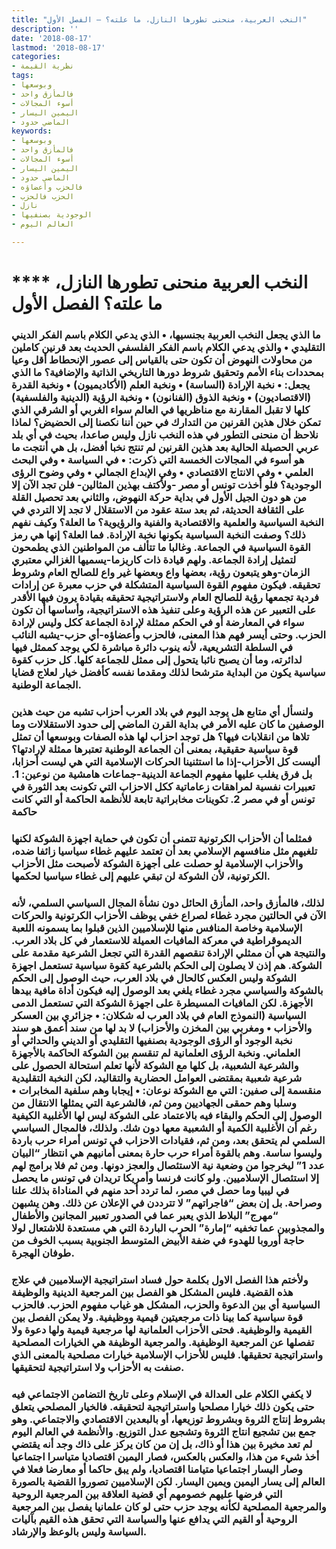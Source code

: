 ```yaml
---
title: "النخب العربية، منحنى تطورها النازل، ما علته؟ – الفصل الأول"
description: ''
date: '2018-08-17'
lastmod: '2018-08-17'
categories:
- نظرية القيمة
tags:
- وبوسعها
- فالمأزق واحد
- أسوء المجالات
- اليمين اليسار
- الماضي حدود
keywords:
- وبوسعها
- فالمأزق واحد
- أسوء المجالات
- اليمين اليسار
- الماضي حدود
- فالحزب وأعضاؤه
- الحزب فالحزب
- نازل
- الوجودية بصنفيها
- العالم اليوم

---
```

# **** **النخب العربية منحنى تطورها النازل، ما علته؟ الفصل الأول**

### ما الذي يجعل النخب العربية بجنسيها، • الذي يدعي الكلام باسم الفكر الديني التقليدي • والذي يدعي الكلام باسم الفكر الفلسفي الحديث بعد قرنين كاملين من محاولات النهوض أن تكون حتى بالقياس إلى عصور الإنحطاط أقل وعيا بمحددات بناء الأمم وتحقيق شروط دورها التاريخي الذاتية والإضافية؟ ما الذي يجعل: • نخبة الإرادة (الساسة) • ونخبة العلم (الأكاديميون) • ونخبة القدرة (الاقتصاديون) • ونخبة الذوق (الفنانون) • ونخبة الرؤية (الدينية والفلسفية) كلها لا تقبل المقارنة مع مناظريها في العالم سواء الغربي أو الشرقي الذي تمكن خلال هذين القرنين من التدارك في حين أننا نكصنا إلى الحضيض؟ لماذا نلاحظ أن منحنى التطور في هذه النخب نازل وليس صاعدا، بحيث في أي بلد عربي الحصيلة الحالية بعد هذين القرنين لم تنتج نخبا أفضل، بل هي أنتجت ما هو أسوء في المجالات الخمسة التي ذكرت: • في السياسة • وفي البحث العلمي • وفي الانتاج الاقتصادي • وفي الإبداع الجمالي • وفي وضوح الرؤى الوجودية؟ فلو أخذت تونس أو مصر -ولأكتف بهذين المثالين- فلن تجد الآن إلا من هو دون الجيل الأول في بداية حركة النهوض، والثاني بعد تحصيل القلة على الثقافة الحديثة، ثم بعد ستة عقود من الاستقلال لا تجد إلا التردي في النخبة السياسية والعلمية والاقتصادية والفنية والرؤيوية؟ ما العلة؟ وكيف نفهم ذلك؟ وصفت النخبة السياسية بكونها نخبة الإرادة. فما العلة؟ إنها هي رمز القوة السياسية في الجماعة. وغالبا ما تتألف من المواطنين الذي يطمحون لتمثيل إرادة الجماعة. ولهم قيادة ذات كاريزما-يسميها الغزالي معتبري الزمان-وهو يتبعون رؤية، بعضها واع وبعضها غير واع للصالح العام وشروط تحقيقه. فيكون مفهوم القوة السياسية المتشكلة في حزب معبرة عن إرادات فردية تجمعها رؤية للصالح العام ولاستراتيجية تحقيقه بقيادة يرون فيها الأقدر على التعبير عن هذه الرؤية وعلى تنفيذ هذه الاستراتيجية، وأساسها أن تكون سواء في المعارضة أو في الحكم ممثلة لإرادة الجماعة ككل وليس لإرادة الحزب. وحتى أيسر فهم هذا المعنى، فالحزب وأعضاؤه-أي حزب-يشبه النائب في السلطة التشريعية، لأنه ينوب دائرة مباشرة لكي يوجد كممثل فيها لدائرته، وما أن يصبح نائبا يتحول إلى ممثل للجماعة كلها. كل حزب كقوة سياسية يكون من البداية مترشحا لذلك ومقدما نفسه كأفضل خيار لعلاج قضايا الجماعة الوطنية.

### ولنسأل أي متابع هل يوجد اليوم في بلاد العرب أحزاب تشبه من حيث هذين الوصفين ما كان عليه الأمر في بداية القرن الماضي إلى حدود الاستقلالات وما تلاها من انقلابات فيها؟ هل توجد احزاب لها هذه الصفات وبوسعها أن تمثل قوة سياسية حقيقية، بمعنى أن الجماعة الوطنية تعتبرها ممثلة لإرادتها؟ أليست كل الأحزاب-إذا ما استثنينا الحركات الإسلامية التي هي ليست أحزابا، بل فرق يغلب عليها مفهوم الجماعة الدينية-جماعات هامشية من نوعين: 1. تعبيرات نفسية لمراهقات زعاماتية ككل الاحزاب التي تكونت بعد الثورة في تونس أو في مصر 2. تكوينات مخابراتية تابعة للأنظمة الحاكمة أو التي كانت حاكمة

### فمثلما أن الأحزاب الكرتونية تتمنى أن تكون في حماية اجهزة الشوكة لكنها تلغيهم مثل منافسهم الإسلامي بعد أن تعتمد عليهم غطاء سياسيا زائفا ضده، والأحزاب الإسلامية لو حصلت على أجهزة الشوكة لأصبحت مثل الأحزاب الكرتونية، لأن الشوكة لن تبقي عليهم إلى غطاء سياسيا لحكمها.

### لذلك، فالمأزق واحد، المأزق الحائل دون نشأة المجال السياسي السلمي، لأنه الآن في الحالتين مجرد غطاء لصراع خفي يوظف الأحزاب الكرتونية والحركات الإسلامية وخاصة المنافس منها للإسلاميين الذين قبلوا بما يسمونه اللعبة الديموقراطية في معركة المافيات العميلة للاستعمار في كل بلاد العرب. والنتيجة هي أن ممثلي الإرادة تنقصهم القدرة التي تجعل الشرعية مقدمة على الشوكة. هم إذن لا يصلون إلى الحكم بالشرعية كقوة سياسية تستعمل اجهزة الشوكة وليس العكس كالحال في بلاد العرب، حيث الوصول إلى الحكم بالشوكة والسياسي مجرد غطاء يلغي بعد الوصول إليه فيكون أداة مافية بيدها الأجهزة. لكن المافيات المسيطرة على اجهزة الشوكة التي تستعمل الدمى السياسية (النموذج العام في بلاد العرب له شكلان: • جزائري بين العسكر والأحزاب • ومغربي بين المخزن والأحزاب) لا بد لها من سند أعمق هو سند نخبة الوجود أو الرؤى الوجودية بصنفيها التقليدي أو الديني والحداثي أو العلماني. ونخبة الرؤى العلمانية لم تنقسم بين الشوكة الحاكمة بالأجهزة والشرعية الشعبية، بل كلها مع الشوكة لأنها تعلم استحالة الحصول على شرعية شعبية بمقتضى العوامل الحضارية والتقاليد، لكن النخبة التقليدية منقسمة إلى صفين: التي مع الشوكة نوعان: • إيجابا وهم سلفية المخابرات • وسلبا وهم حمقى الجهاديين ومن ثم، فالشرعية التي يمثلها الانتقال من الوصول إلى الحكم والبقاء فيه بالاعتماد على الشوكة ليس لها الأغلبية الكيفية رغم أن الأغلبية الكمية أو الشعبية معها دون شك. ولذلك، فالمجال السياسي السلمي لم يتحقق بعد، ومن ثم، فقيادات الاحزاب في تونس أمراء حرب باردة وليسوا ساسة. وهم بالقوة أمراء حرب حارة بمعنى أمانيهم هي انتظار “البيان عدد 1” ليخرجوا من وضعية نية الاستئصال والعجز دونها. ومن ثم فلا برامج لهم إلا استئصال الإسلاميين. ولو كانت فرنسا وأمريكا تريدان في تونس ما يحصل في ليبيا وما حصل في مصر، لما تردد أحد منهم في المناداة بذلك علنا وصراحة. بل إن بعض “فاجراتهم” لا تترددن في الإعلان عن ذلك. وهن يشبهن “مهرج” البلاط الذي يعبر عما في الصدور تعبير المجانين والأطفال والمجذوبين عما تخفيه “إمارة” الحرب الباردة التي هي مستعدة للاشتعال لولا حاجة أوروبا للهدوء في ضفة الأبيض المتوسط الجنوبية بسبب الخوف من طوفان الهجرة.

### ولأختم هذا الفصل الاول بكلمة حول فساد استراتيجية الإسلاميين في علاج هذه القضية. فليس المشكل هو الفصل بين المرجعية الدينية والوظيفة السياسية أي بين الدعوة والحزب، المشكل هو غياب مفهوم الحزب. فالحزب قوة سياسية كما بينا ذات مرجعيتين قيمية ووظيفية. ولا يمكن الفصل بين القيمية والوظيفية. فحتى الأحزاب العلمانية لها مرجعية قيمية ولها دعوة ولا تفصلها عن المرجعية الوظيفية. والمرجعية الوظيفة هي الخيارات المصلحية واستراتيجية تحقيقها. فليس للأحزاب الإسلامية خيارات مصلحية بالمعنى الذي صنفت به الأحزاب ولا استراتيجية لتحقيقها.

### لا يكفي الكلام على العدالة في الإسلام وعلى تاريخ التضامن الاجتماعي فيه حتى يكون ذلك خيارا مصلحيا واستراتيجية لتحقيقه. فالخيار المصلحي يتعلق بشروط إنتاج الثروة وبشروط توزيعها، أو بالبعدين الاقتصادي والاجتماعي. وهو جمع بين تشجيع انتاج الثروة وتشجيع عدل التوزيع. والأنظمة في العالم اليوم لم تعد مخيرة بين هذا أو ذاك، بل إن من كان يركز على ذاك وجد أنه يقتضي أخذ شيء من هذا، والعكس بالعكس، فصار اليمين اقتصاديا متياسرا اجتماعيا وصار اليسار اجتماعيا متيامنا اقتصاديا، ولم يبق حاكما أو معارضا فعلا في العالم إلى يسار اليمين ويمين اليسار. لكن الإسلاميين تصوروا القضية بالصورة التي فرضها عليهم خصومهم أي قضية العلاقة بين المرجعية الروحية والمرجعية المصلحية لكأنه يوجد حزب حتى لو كان علمانيا يفصل بين المرجعية الروحية أو القيم التي يدافع عنها والسياسة التي تحقق هذه القيم بآليات السياسة وليس بالوعظ والإرشاد.

###